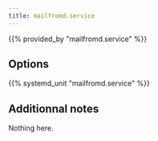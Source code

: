 ```yaml
---
title: mailfromd.service
---
```


{{% provided_by "mailfromd.service" %}}

## Options

{{% systemd_unit "mailfromd.service" %}}

## Additionnal notes

Nothing here.